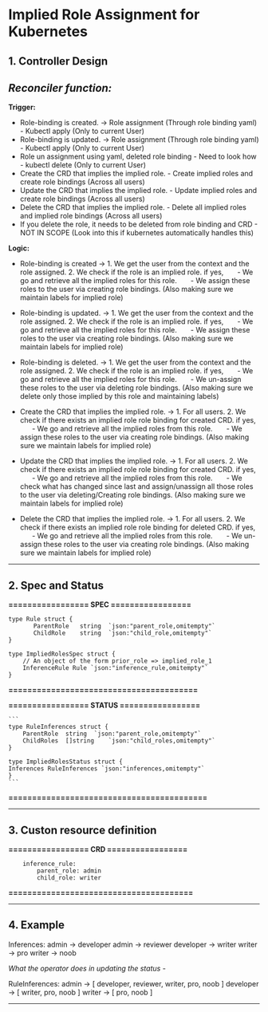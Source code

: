 # Implied Role Assignment for Kubernetes

## 1. Controller Design

## _Reconciler function:_

**Trigger:**

- Role-binding is created. -> Role assignment (Through role binding yaml) - Kubectl apply (Only to current User)
- Role-binding is updated. -> Role assignment (Through role binding yaml) - Kubectl apply (Only to current User)
- Role un assignment using yaml, deleted role binding - Need to look how - kubectl delete (Only to current User)
- Create the CRD that implies the implied role. - Create implied roles and create role bindings (Across all users)
- Update the CRD that implies the implied role. - Update implied roles and create role bindings (Across all users)
- Delete the CRD that implies the implied role. - Delete all implied roles and implied role bindings (Across all users)
- If you delete the role, it needs to be deleted from role binding and CRD - NOT IN SCOPE (Look into this if kubernetes automatically handles this)

**Logic:**

- Role-binding is created &#8594;
        1. We get the user from the context and the role assigned. 
        2. We check if the role is an implied role.
            if yes,
            &nbsp;&nbsp;&nbsp;&nbsp;&nbsp;&nbsp;-   We go and retrieve all the implied roles for this role.
            &nbsp;&nbsp;&nbsp;&nbsp;&nbsp;&nbsp;-   We assign these roles to the user via creating role bindings. (Also making sure we maintain labels for implied role)

- Role-binding is updated. &#8594;
        1. We get the user from the context and the role assigned. 
        2. We check if the role is an implied role.
            if yes, 
            &nbsp;&nbsp;&nbsp;&nbsp;&nbsp;&nbsp;-   We go and retrieve all the implied roles for this role.
            &nbsp;&nbsp;&nbsp;&nbsp;&nbsp;&nbsp;-   We assign these roles to the user via creating role bindings. (Also making sure we maintain labels for implied role)

- Role-binding is deleted. &#8594;
        1. We get the user from the context and the role assigned. 
        2. We check if the role is an implied role.
            if yes, 
            &nbsp;&nbsp;&nbsp;&nbsp;&nbsp;&nbsp;-   We go and retrieve all the implied roles for this role.
            &nbsp;&nbsp;&nbsp;&nbsp;&nbsp;&nbsp;-   We un-assign these roles to the user via deleting role bindings. (Also making sure we delete only those implied by this role and maintaining labels)

- Create the CRD that implies the implied role. &#8594; 
        1. For all users.
        2. We check if there exists an implied role  role binding for created CRD.
            if yes, 
            &nbsp;&nbsp;&nbsp;&nbsp;&nbsp;&nbsp;-   We go and retrieve all the implied roles from this role.
            &nbsp;&nbsp;&nbsp;&nbsp;&nbsp;&nbsp;-   We assign these roles to the user via creating role bindings. (Also making sure we maintain labels for implied role)

- Update the CRD that implies the implied role. &#8594;
        1. For all users.
        2. We check if there exists an implied role  role binding for created CRD. 
            if yes, 
            &nbsp;&nbsp;&nbsp;&nbsp;&nbsp;&nbsp;-   We go and retrieve all the implied roles from this role.
            &nbsp;&nbsp;&nbsp;&nbsp;&nbsp;&nbsp;-   We check what has changed since last and assign/unassign all those roles to the user via deleting/Creating role bindings. (Also making sure we maintain labels for implied role)
    
- Delete the CRD that implies the implied role. &#8594;
        1. For all users.
        2. We check if there exists an implied role  role binding for deleted CRD.
            if yes, 
            &nbsp;&nbsp;&nbsp;&nbsp;&nbsp;&nbsp;-   We go and retrieve all the implied roles from this role.
            &nbsp;&nbsp;&nbsp;&nbsp;&nbsp;&nbsp;-   We un-assign these roles to the user via creating role bindings. (Also making sure we maintain labels for implied role)

---

## 2. Spec and Status

**================= SPEC =================**

```
type Rule struct {
	   ParentRole	string	`json:"parent_role,omitempty"`
	   ChildRole	string	`json:"child_role,omitempty"`
}

type ImpliedRolesSpec struct {	
    // An object of the form prior_role => implied_role_1
    InferenceRule Rule `json:"inference_rule,omitempty"`
}
```
**========================================**

**================= STATUS =================**

    ```
    type RuleInferences struct {
	    ParentRole	string	`json:"parent_role,omitempty"`
	    ChildRoles	[]string	`json:"child_roles,omitempty"`
    }

    type ImpliedRolesStatus struct {
    Inferences RuleInferences `json:"inferences,omitempty"`
    }
    ```

**==========================================**

---

## 3. Custon resource definition

**================= CRD =================**
```
    inference_rule:
	    parent_role: admin
	    child_role: writer
```
**=======================================**

---

## 4. Example

Inferences: 
admin -> developer
admin -> reviewer
developer -> writer
writer -> pro
writer -> noob


*What the operator does in updating the status* -

RuleInferences:
admin -> [ developer, reviewer, writer, pro, noob ]
developer -> [ writer, pro, noob ]
writer -> [ pro, noob ]

---